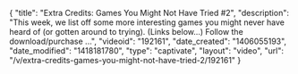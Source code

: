 {
    "title": "Extra Credits: Games You Might Not Have Tried #2",
    "description": "This week, we list off some more interesting games you might never have heard of (or gotten around to trying). (Links below...) Follow the download\/purchase ...",
    "videoid": "192161",
    "date_created": "1406055193",
    "date_modified": "1418181780",
    "type": "captivate",
    "layout": "video",
    "url": "\/v\/extra-credits-games-you-might-not-have-tried-2\/192161"
}